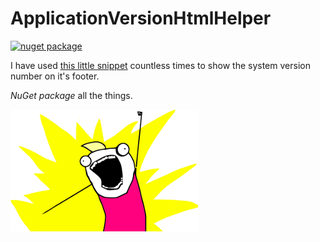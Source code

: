 # ApplicationVersionHtmlHelper

[![nuget package](https://badge.fury.io/nu/ApplicationVersionHtmlHelper.png)](http://badge.fury.io/nu/ApplicationVersionHtmlHelper)


I have used [this little snippet](http://stackoverflow.com/a/9486407) countless times to show the system version number on it's footer.

*NuGet package* all the things.

![Nuget package all the things](all-the-things.png)